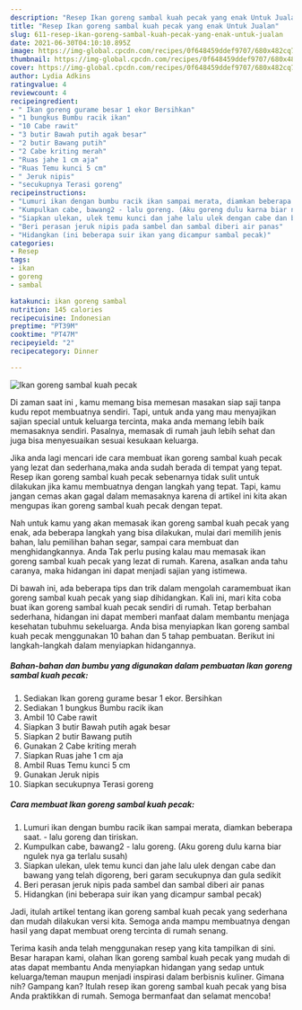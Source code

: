 ```yaml
---
description: "Resep Ikan goreng sambal kuah pecak yang enak Untuk Jualan"
title: "Resep Ikan goreng sambal kuah pecak yang enak Untuk Jualan"
slug: 611-resep-ikan-goreng-sambal-kuah-pecak-yang-enak-untuk-jualan
date: 2021-06-30T04:10:10.895Z
image: https://img-global.cpcdn.com/recipes/0f648459ddef9707/680x482cq70/ikan-goreng-sambal-kuah-pecak-foto-resep-utama.jpg
thumbnail: https://img-global.cpcdn.com/recipes/0f648459ddef9707/680x482cq70/ikan-goreng-sambal-kuah-pecak-foto-resep-utama.jpg
cover: https://img-global.cpcdn.com/recipes/0f648459ddef9707/680x482cq70/ikan-goreng-sambal-kuah-pecak-foto-resep-utama.jpg
author: Lydia Adkins
ratingvalue: 4
reviewcount: 4
recipeingredient:
- " Ikan goreng gurame besar 1 ekor Bersihkan"
- "1 bungkus Bumbu racik ikan"
- "10 Cabe rawit"
- "3 butir Bawah putih agak besar"
- "2 butir Bawang putih"
- "2 Cabe kriting merah"
- "Ruas jahe 1 cm aja"
- "Ruas Temu kunci 5 cm"
- " Jeruk nipis"
- "secukupnya Terasi goreng"
recipeinstructions:
- "Lumuri ikan dengan bumbu racik ikan sampai merata, diamkan beberapa saat. - lalu goreng dan tiriskan."
- "Kumpulkan cabe, bawang2 - lalu goreng. (Aku goreng dulu karna biar ngulek nya ga terlalu susah)"
- "Siapkan ulekan, ulek temu kunci dan jahe lalu ulek dengan cabe dan bawang yang telah digoreng, beri garam secukupnya dan gula sedikit"
- "Beri perasan jeruk nipis pada sambel dan sambal diberi air panas"
- "Hidangkan (ini beberapa suir ikan yang dicampur sambal pecak)"
categories:
- Resep
tags:
- ikan
- goreng
- sambal

katakunci: ikan goreng sambal 
nutrition: 145 calories
recipecuisine: Indonesian
preptime: "PT39M"
cooktime: "PT47M"
recipeyield: "2"
recipecategory: Dinner

---
```



![Ikan goreng sambal kuah pecak](https://img-global.cpcdn.com/recipes/0f648459ddef9707/680x482cq70/ikan-goreng-sambal-kuah-pecak-foto-resep-utama.jpg)

Di zaman  saat ini , kamu memang bisa memesan masakan siap saji tanpa kudu repot membuatnya sendiri. Tapi, untuk anda yang mau menyajikan sajian special untuk keluarga tercinta, maka anda memang lebih baik memasaknya sendiri. Pasalnya, memasak di rumah jauh lebih sehat dan juga bisa menyesuaikan sesuai kesukaan keluarga.

Jika anda lagi mencari ide cara membuat ikan goreng sambal kuah pecak yang lezat dan sederhana,maka anda sudah berada di tempat yang tepat. Resep ikan goreng sambal kuah pecak  sebenarnya tidak sulit untuk dilakukan jika kamu membuatnya dengan langkah yang tepat. Tapi, kamu jangan cemas akan gagal dalam memasaknya 
karena di artikel ini kita akan mengupas ikan goreng sambal kuah pecak dengan tepat.  



Nah untuk kamu yang akan memasak ikan goreng sambal kuah pecak yang enak, ada beberapa langkah yang bisa dilakukan, mulai dari memilih jenis bahan, lalu pemilihan bahan segar, sampai cara membuat dan menghidangkannya. Anda Tak perlu pusing kalau mau memasak ikan goreng sambal kuah pecak yang lezat di rumah. Karena, asalkan anda  tahu caranya, maka hidangan ini dapat menjadi sajian yang istimewa.

Di bawah ini, ada beberapa tips dan trik dalam mengolah caramembuat ikan goreng sambal kuah pecak yang siap dihidangkan. Kali ini, mari kita coba buat ikan goreng sambal kuah pecak sendiri di rumah. Tetap berbahan sederhana, hidangan ini dapat memberi manfaat dalam membantu menjaga kesehatan tubuhmu sekeluarga. Anda bisa menyiapkan Ikan goreng sambal kuah pecak menggunakan 10 bahan dan 5 tahap pembuatan. Berikut ini langkah-langkah dalam menyiapkan hidangannya.

<!--inarticleads1-->

##### Bahan-bahan dan bumbu yang digunakan dalam pembuatan Ikan goreng sambal kuah pecak:

1. Sediakan  Ikan goreng gurame besar 1 ekor. Bersihkan
1. Sediakan 1 bungkus Bumbu racik ikan
1. Ambil 10 Cabe rawit
1. Siapkan 3 butir Bawah putih agak besar
1. Siapkan 2 butir Bawang putih
1. Gunakan 2 Cabe kriting merah
1. Siapkan Ruas jahe 1 cm aja
1. Ambil Ruas Temu kunci 5 cm
1. Gunakan  Jeruk nipis
1. Siapkan secukupnya Terasi goreng




<!--inarticleads2-->

##### Cara membuat Ikan goreng sambal kuah pecak:

1. Lumuri ikan dengan bumbu racik ikan sampai merata, diamkan beberapa saat. - lalu goreng dan tiriskan.
1. Kumpulkan cabe, bawang2 - lalu goreng. (Aku goreng dulu karna biar ngulek nya ga terlalu susah)
1. Siapkan ulekan, ulek temu kunci dan jahe lalu ulek dengan cabe dan bawang yang telah digoreng, beri garam secukupnya dan gula sedikit
1. Beri perasan jeruk nipis pada sambel dan sambal diberi air panas
1. Hidangkan (ini beberapa suir ikan yang dicampur sambal pecak)




Jadi, itulah artikel tentang  ikan goreng sambal kuah pecak  yang sederhana dan mudah dilakukan versi kita. Semoga anda mampu membuatnya dengan hasil yang dapat membuat oreng tercinta di rumah senang. 

Terima kasih anda telah menggunakan resep yang kita tampilkan di sini. Besar harapan kami, olahan  Ikan goreng sambal kuah pecak yang mudah di atas dapat membantu Anda menyiapkan hidangan yang sedap untuk keluarga/teman maupun menjadi inspirasi dalam berbisnis kuliner. Gimana nih? Gampang kan? Itulah resep ikan goreng sambal kuah pecak yang bisa Anda praktikkan di rumah. Semoga bermanfaat dan selamat mencoba!

